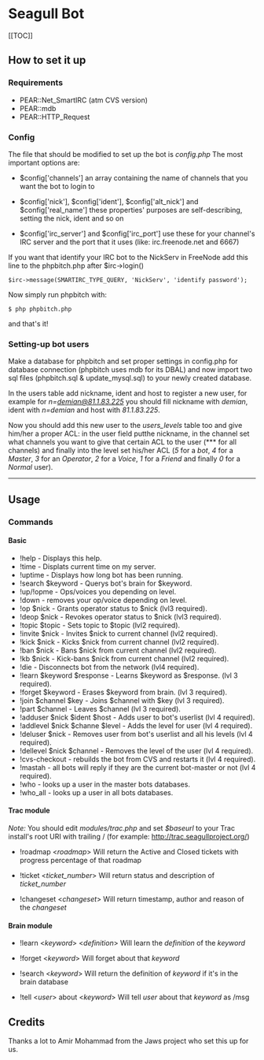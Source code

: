 <!-- Name: Community/IRC/SeagullBot -->
<!-- Version: 2 -->
<!-- Last-Modified: 2006/05/03 15:21:54 -->
<!-- Author: aj -->
# Seagull Bot
[[TOC]]
## How to set it up
### Requirements
 * PEAR::Net_SmartIRC (atm CVS version)
 * PEAR::mdb
 * PEAR::HTTP_Request

### Config
The file that should be modified to set up the bot is *config.php*
The most important options are:
  * $config['channels']
  an array containing the name of channels that you want the bot to login to

  * $config['nick'], $config['ident'], $config['alt_nick'] and $config['real_name']
  these properties' purposes are self-describing, setting the nick, ident and so on

  * $config['irc_server'] and $config['irc_port']
  use these for your channel's IRC server and the port that it uses (like: irc.freenode.net and 6667)

If you want that identify your IRC bot to the NickServ in FreeNode add this line to the phpbitch.php after $irc->login()

    $irc->message(SMARTIRC_TYPE_QUERY, 'NickServ', 'identify password');

Now simply run phpbitch with: 


    $ php phpbitch.php

and that's it!

### Setting-up bot users
Make a database for phpbitch and set proper settings in config.php for database connection (phpbitch uses mdb for its DBAL) and now import two sql files (phpbitch.sql & update_mysql.sql) to your newly created database.

In the users table add nickname, ident and host to register a new user, for example for *n=demian@81.1.83.225* you should fill nickname with *demian*, ident with *n=demian* and host with *81.1.83.225*.

Now you should add this new user to the *users_levels* table too and give him/her a proper ACL: in the user field putthe nickname, in the channel set what channels you want to give that certain ACL to the user (*** for all channels) and finally into the level set his/her ACL (*5* for a _bot_, *4* for a _Master_, *3* for an _Operator_, *2* for a _Voice_, *1* for a _Friend_ and finally *0* for a _Normal_ user).

----

## Usage

### Commands

#### Basic
  * !help - Displays this help.
  * !time - Displats current time on my server.
  * !uptime - Displays how long bot has been running.
  * !search $keyword - Querys bot's brain for $keyword.
  * !up/!opme - Ops/voices you depending on level.
  * !down - removes your op/voice depending on level.
  * !op $nick - Grants operator status to $nick (lvl3 required).
  * !deop $nick - Revokes operator status to $nick (lvl3 required).
  * !topic $topic - Sets topic to $topic (lvl2 required).
  * !invite $nick - Invites $nick to current channel (lvl2 required).
  * !kick $nick - Kicks $nick from current channel (lvl2 required).
  * !ban $nick - Bans $nick from current channel (lvl2 required).
  * !kb $nick - Kick-bans $nick from current channel (lvl2 required).
  * !die - Disconnects bot from the network (lvl4 required).
  * !learn $keyword $response - Learns $keyword as $response. (lvl 3 required).
  * !forget $keyword - Erases $keyword from brain. (lvl 3 required).
  * !join $channel $key - Joins $channel with $key (lvl 3 required).
  * !part $channel - Leaves $channel (lvl 3 required).
  * !adduser $nick $ident $host - Adds user to bot's userlist (lvl 4 required).
  * !addlevel $nick $channe $level - Adds the level for user (lvl 4 required).
  * !deluser $nick - Removes user from bot's userlist and all his levels (lvl 4 required).
  * !dellevel $nick $channel - Removes the level of the user (lvl 4 required).
  * !cvs-checkout - rebuilds the bot from CVS and restarts it (lvl 4 required).
  * !mastah - all bots will reply if they are the current bot-master or not (lvl 4 required).
  * !who - looks up a user in the master bots databases.
  * !who_all - looks up a user in all bots databases.




#### Trac module
*Note:* You should edit _modules/trac.php_ and set *$baseurl* to your Trac install's root URI with trailing / (for example: http://trac.seagullproject.org/)

  * !roadmap <_roadmap_>
  Will return the Active and Closed tickets with progress percentage of that roadmap

  * !ticket <_ticket_number_>
  Will return status and description of _ticket_number_

  * !changeset <_changeset_>
  Will return timestamp, author and reason of the _changeset_

#### Brain module

  * !learn <_keyword_> <_definition_>
  Will learn the *definition* of the *keyword*

  * !forget <_keyword_>
  Will forget about that *keyword*

  * !search <_keyword_>
  Will return the definition of *keyword* if it's in the brain database

  * !tell <_user_> about <_keyword_>
  Will tell *user* about that *keyword* as /msg

## Credits
Thanks a lot to Amir Mohammad from the Jaws project who set this up for us.